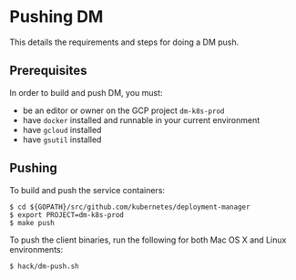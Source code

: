 # Pushing DM

This details the requirements and steps for doing a DM push.

## Prerequisites

In order to build and push DM, you must:

* be an editor or owner on the GCP project `dm-k8s-prod`
* have `docker` installed and runnable in your current environment
* have `gcloud` installed
* have `gsutil` installed

## Pushing

To build and push the service containers:

```
$ cd ${GOPATH}/src/github.com/kubernetes/deployment-manager
$ export PROJECT=dm-k8s-prod
$ make push
```

To push the client binaries, run the following for both Mac OS X and Linux
environments:

```
$ hack/dm-push.sh
```


